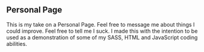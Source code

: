 ## Personal Page
This is my take on a Personal Page. 
Feel free to message me about things I could improve. Feel free to tell me I suck.
I made this with the intention to be used as a demonstration of some of my SASS, HTML and JavaScript coding abilities.